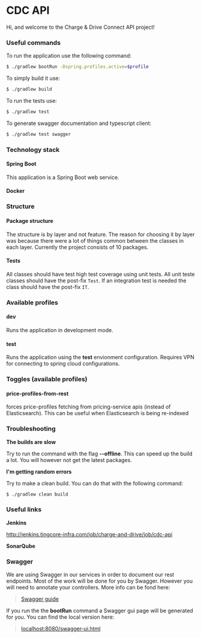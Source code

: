 # CDC API
Hi, and welcome to the Charge & Drive Connect API project!

### Useful commands
To run the application use the following command:
```bash
$ ./gradlew bootRun -Dspring.profiles.active=$profile
``` 

To simply build it use:
```bash
$ ./gradlew build
``` 

To run the tests use:
```bash
$ ./gradlew test
``` 

To generate swagger documentation and typescript client:
```bash
$ ./gradlew test swagger
``` 

### Technology stack

#### Spring Boot
This application is a Spring Boot web service.

#### Docker

### Structure 

#### Package structure
The structure is by layer and not feature. The reason for choosing it by layer was because there were a lot of things common between the classes in each layer. Currently the project consists of 10 packages.

#### Tests
All classes should have test high test coverage using unit tests. All unit teste classes should have the post-fix `Test`. If an integration test is needed the class should have the post-fix `IT`.

### Available profiles

#### dev
Runs the application in development mode. 

#### test 
Runs the application using the **test** envionment configuration. Requires VPN for connecting to spring cloud configurations.


### Toggles (available profiles)

#### price-profiles-from-rest
forces price-profiles fetching from pricing-service apis (instead of Elasticsearch). This can be useful when Elasticsearch is being re-indexed

### Troubleshooting
**The builds are slow**

Try to run the command with the flag **--offline**. This can speed up the build a lot. You will however not get the latest packages.

**I'm getting random errors**

Try to make a clean build. You can do that with the following command:
```bash
$ ./gradlew clean build
``` 

### Useful links

**Jenkins**

http://jenkins.tingcore-infra.com/job/charge-and-drive/job/cdc-api

**SonarQube**



### Swagger
We are using Swagger in our services in order to document our rest endpoints. Most of the work will be done for you by Swagger. However you will need to annotate your controllers. More info can be fond here:

> [Swagger guide](http://www.baeldung.com/swagger-2-documentation-for-spring-rest-api)

If you run the the **bootRun** command a Swagger gui page will be generated for you. You can find the local version here:

> [localhost:8080/swagger-ui.html](http://localhost:8080/swagger-ui.html)
